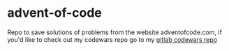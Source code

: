 # advent-of-code
Repo to save solutions of problems from the website adventofcode.com, if you'd like to check out my codewars repo go to my [gitlab codewars repo](https://gitlab.com/andreyf20/codewars-problems)
